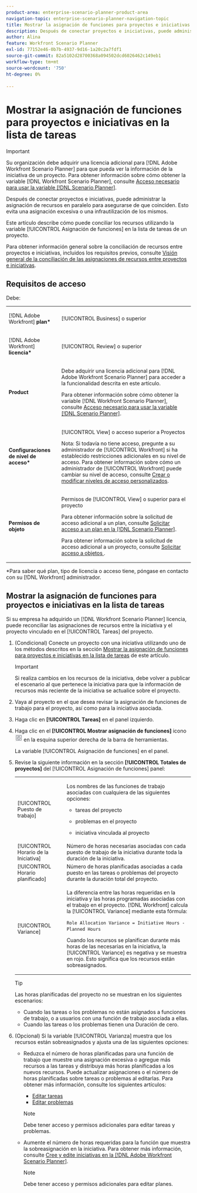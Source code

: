 ```yaml
---
product-area: enterprise-scenario-planner-product-area
navigation-topic: enterprise-scenario-planner-navigation-topic
title: Mostrar la asignación de funciones para proyectos e iniciativas en la lista de tareas
description: Después de conectar proyectos e iniciativas, puede administrar la asignación de recursos en paralelo para asegurarse de que coinciden. Esto evita una asignación excesiva o una infrautilización de los mismos.
author: Alina
feature: Workfront Scenario Planner
exl-id: 77152e46-0b7b-4937-9d16-1a20c2a7fdf1
source-git-commit: 82a5102d28700368a094502dcd6026462c149eb1
workflow-type: tm+mt
source-wordcount: '750'
ht-degree: 0%

---
```


# Mostrar la asignación de funciones para proyectos e iniciativas en la lista de tareas

>[!IMPORTANT]
>
>Su organización debe adquirir una licencia adicional para [!DNL Adobe Workfront Scenario Planner] para que pueda ver la información de la iniciativa de un proyecto. Para obtener información sobre cómo obtener la variable [!DNL Workfront Scenario Planner], consulte [Acceso necesario para usar la variable [!DNL Scenario Planner]](../scenario-planner/access-needed-to-use-sp.md).

Después de conectar proyectos e iniciativas, puede administrar la asignación de recursos en paralelo para asegurarse de que coinciden. Esto evita una asignación excesiva o una infrautilización de los mismos.

Este artículo describe cómo puede conciliar los recursos utilizando la variable [!UICONTROL Asignación de funciones] en la lista de tareas de un proyecto.

Para obtener información general sobre la conciliación de recursos entre proyectos e iniciativas, incluidos los requisitos previos, consulte [Visión general de la conciliación de las asignaciones de recursos entre proyectos e iniciativas](../scenario-planner/overview-reconcile-allocations-between-projects-initiatives.md).

## Requisitos de acceso

Debe:

<table style="table-layout:auto"> 
 <col> 
 <col> 
 <tbody> 
  <tr> 
   <td> <p>[!DNL Adobe Workfront]<b> plan*</b> </p> </td> 
   <td>[!UICONTROL Business] o superior</td> 
  </tr> 
  <tr> 
   <td> <p>[!DNL Adobe Workfront]<b> licencia*</b> </p> </td> 
   <td> <p>[!UICONTROL Review] o superior</p> </td> 
  </tr> 
  <tr> 
   <td><b>Product</b> </td> 
   <td> <p>Debe adquirir una licencia adicional para [!DNL Adobe Workfront Scenario Planner] para acceder a la funcionalidad descrita en este artículo.</p> <p>Para obtener información sobre cómo obtener la variable [!DNL Workfront Scenario Planner], consulte <a href="../scenario-planner/access-needed-to-use-sp.md" class="MCXref xref">Acceso necesario para usar la variable [!DNL Scenario Planner]</a>. </p> </td> 
  </tr> 
  <tr data-mc-conditions=""> 
   <td><strong>Configuraciones de nivel de acceso*</strong> </td> 
   <td> <p>[!UICONTROL View] o acceso superior a Proyectos </p> <p>Nota: Si todavía no tiene acceso, pregunte a su administrador de [!UICONTROL Workfront] si ha establecido restricciones adicionales en su nivel de acceso. Para obtener información sobre cómo un administrador de [!UICONTROL Workfront] puede cambiar su nivel de acceso, consulte <a href="../administration-and-setup/add-users/configure-and-grant-access/create-modify-access-levels.md" class="MCXref xref">Crear o modificar niveles de acceso personalizados</a>.</p> </td> 
  </tr> 
  <tr data-mc-conditions=""> 
   <td> <p><strong>Permisos de objeto</strong> </p> </td> 
   <td> <p>Permisos de [!UICONTROL View] o superior para el proyecto</p> <p>Para obtener información sobre la solicitud de acceso adicional a un plan, consulte <a href="../scenario-planner/request-access-to-plan.md" class="MCXref xref">Solicitar acceso a un plan en la [!DNL Scenario Planner]</a>.</p> <p>Para obtener información sobre la solicitud de acceso adicional a un proyecto, consulte <a href="../workfront-basics/grant-and-request-access-to-objects/request-access.md" class="MCXref xref">Solicitar acceso a objetos </a>. </p> </td> 
  </tr> 
 </tbody> 
</table>

&#42;Para saber qué plan, tipo de licencia o acceso tiene, póngase en contacto con su [!DNL Workfront] administrador.

## Mostrar la asignación de funciones para proyectos e iniciativas en la lista de tareas

Si su empresa ha adquirido un [!DNL Workfront Scenario Planner] licencia, puede reconciliar las asignaciones de recursos entre la iniciativa y el proyecto vinculado en el [!UICONTROL Tareas] del proyecto.

1. (Condicional) Conecte un proyecto con una iniciativa utilizando uno de los métodos descritos en la sección [Mostrar la asignación de funciones para proyectos e iniciativas en la lista de tareas](#Connect) de este artículo.

   >[!IMPORTANT]
   >
   >Si realiza cambios en los recursos de la iniciativa, debe volver a publicar el escenario al que pertenece la iniciativa para que la información de recursos más reciente de la iniciativa se actualice sobre el proyecto.

1. Vaya al proyecto en el que desea revisar la asignación de funciones de trabajo para el proyecto, así como para la iniciativa asociada.
1. Haga clic en **[!UICONTROL Tareas]** en el panel izquierdo.
1. Haga clic en el **[!UICONTROL Mostrar asignación de funciones]** icono ![](assets/show-role-allocation-icon.png) en la esquina superior derecha de la barra de herramientas.

   La variable [!UICONTROL Asignación de funciones] en el panel.

   <!--
   <p data-mc-conditions="QuicksilverOrClassic.Draft mode">(NOTE: ensure this step stays 5 to match the mention of it in the section below)</p>
   -->

1. Revise la siguiente información en la sección **[!UICONTROL Totales de proyectos]** del [!UICONTROL Asignación de funciones] panel:

   <table style="table-layout:auto"> 
    <col> 
    <col> 
    <tbody> 
     <tr> 
      <td role="rowheader">[!UICONTROL Puesto de trabajo]</td> 
      <td> <p>Los nombres de las funciones de trabajo asociadas con cualquiera de las siguientes opciones:</p> 
       <ul> 
        <li> <p>tareas del proyecto</p> </li> 
        <li> <p>problemas en el proyecto</p> </li> 
        <li> <p>iniciativa vinculada al proyecto</p> </li> 
       </ul> </td> 
     </tr> 
     <tr> 
      <td role="rowheader">[!UICONTROL Horario de la Iniciativa]</td> 
      <td>Número de horas necesarias asociadas con cada puesto de trabajo de la iniciativa durante toda la duración de la iniciativa. </td> 
     </tr> 
     <tr> 
      <td role="rowheader">[!UICONTROL Horario planificado]</td> 
      <td>Número de horas planificadas asociadas a cada puesto en las tareas o problemas del proyecto durante la duración total del proyecto. </td> 
     </tr> 
     <tr> 
      <td role="rowheader">[!UICONTROL Variance]</td> 
      <td> <p>La diferencia entre las horas requeridas en la iniciativa y las horas programadas asociadas con el trabajo en el proyecto. [!DNL Workfront] calcula la [!UICONTROL Variance] mediante esta fórmula:</p> <p><code>Role Allocation Variance = Initiative Hours - Planned Hours</code> </p> <p>Cuando los recursos se planifican durante más horas de las necesarias en la iniciativa, la [!UICONTROL Variance] es negativa y se muestra en rojo. Esto significa que los recursos están sobreasignados. </p> </td> 
     </tr> 
    </tbody> 
   </table>

   >[!TIP]
   >
   >Las horas planificadas del proyecto no se muestran en los siguientes escenarios:
   >
   >   
   >   
   >   * Cuando las tareas o los problemas no están asignados a funciones de trabajo, o a usuarios con una función de trabajo asociada a ellas.
   >   * Cuando las tareas o los problemas tienen una Duración de cero.




1. (Opcional) Si la variable [!UICONTROL Varianza] muestra que los recursos están sobreasignados y ajusta una de las siguientes opciones:

   * Reduzca el número de horas planificadas para una función de trabajo que muestre una asignación excesiva o agregue más recursos a las tareas y distribuya más horas planificadas a los nuevos recursos. Puede actualizar asignaciones o el número de horas planificadas sobre tareas o problemas al editarlas. Para obtener más información, consulte los siguientes artículos:

      * [Editar tareas](../manage-work/tasks/manage-tasks/edit-tasks.md)
      * [Editar problemas](../manage-work/issues/manage-issues/edit-issues.md)

      >[!NOTE]
      >
      >Debe tener acceso y permisos adicionales para editar tareas y problemas.

   * Aumente el número de horas requeridas para la función que muestra la sobreasignación en la iniciativa. Para obtener más información, consulte [Cree y edite iniciativas en la [!DNL Adobe Workfront Scenario Planner]](create-and-edit-initiatives.md).

      >[!NOTE]
      >
      >Debe tener acceso y permisos adicionales para editar planes.



